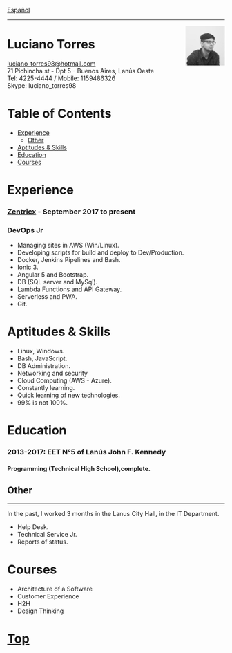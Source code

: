 <a href="https://luchotxrres.github.io/cv/inicio" class="btn btn-github"><span class="icon"></span>Español</a>

---

<img alt="profile" width="18%" src="profile.jpeg" align="right"/>

# Luciano Torres 

luciano_torres98@hotmail.com    
71 Pichincha st  - Dpt 5 - Buenos Aires, Lanús Oeste    
Tel: 4225-4444 / Mobile: 1159486326    
Skype: luciano_torres98

# Table of Contents
- [Experience](#experience)
    - [Other](#other)
- [Aptitudes & Skills](#aptitudes--skills)
- [Education](#education)
- [Courses](#courses)

# Experience

### [Zentricx] - September 2017 to present

### DevOps Jr
* Managing sites in AWS (Win/Linux).
* Developing scripts for build and deploy to Dev/Production.
* Docker, Jenkins Pipelines and Bash.
* Ionic 3.
* Angular 5 and Bootstrap.
* DB (SQL server and MySql).
* Lambda Functions and API Gateway.
* Serverless and PWA.
* Git.

# Aptitudes & Skills

* Linux, Windows.
* Bash, JavaScript.
* DB Administration.
* Networking and security
* Cloud Computing (AWS - Azure).
* Constantly learning.
* Quick learning of new technologies.
* 99% is not 100%.

# Education

### 2013-2017: EET N°5 of Lanús John F. Kennedy 

#### Programming (Technical High School),complete.

## Other
-------------
In the past, I worked 3 months in the Lanus City Hall, in the IT Department.

* Help Desk.
* Technical Service Jr.
* Reports of status. 
  
# Courses

* Architecture of a Software
* Customer Experience
* H2H
* Design Thinking

# [Top](#luciano-torres)

[Linkedin]: https://ar.linkedin.com/in/ltorres/
[Zentricx]: http://www.zentricx.com
